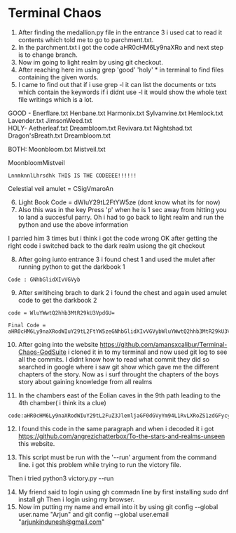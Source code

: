 # Terminal Chaos

1. After finding the medallion.py file in the entrance 3 i used cat to read it contents
which told me to go to parchment.txt. 
2. In the parchment.txt i got the code aHR0cHM6Ly9naXRo and next step is to change 
branch.
3. Now im going to light realm by using git checkout.
4. After reaching here im using grep 'good' 'holy' * in terminal to find files containing
the given words.
5. I came to find out that if i use grep -l it can list the documents or txts which contain the
keywords if i didnt use -l it would show the whole text file writings which is a lot.



GOOD - Enerflare.txt   Henbane.txt   Harmonix.txt   Sylvanvine.txt  Hemlock.txt  Lavender.txt    JimsonWeed.txt                   
HOLY-  Aetherleaf.txt  Dreambloom.txt   Revivara.txt   Nightshad.txt   Dragon'sBreath.txt   Dreambloom.txt            


BOTH:
Moonbloom.txt
Mistveil.txt


MoonbloomMistveil

```
LnnmknnlLhrsdhk THIS IS THE CODEEEE!!!!!!
```
Celestial veil amulet = CSigVmaroAn

6. Light Book Code = dWIuY29tL2FtYW5ze   (dont know what its for now)
7. Also this was in the key Press 'p' when he is 1 sec away from hitting you to land a succesful parry.
Oh i had to go back to light realm and run the python and use the above information

I parried him 3 times but i think i got the code wrong
OK after getting the right code i switched back to the dark realm usiong the git checkout

8. After going iunto entrance 3 i found chest 1 and used the mulet after running python to get the darkbook 1 
```
Code : GNhbGlidXIvVGVyb
```
9. After switihcing brach to dark 2 i found the chest and again used amulet code to get the darkbook 2
```
code = WluYWwtQ2hhb3MtR29kU3VpdGU=
```
```
Final Code = aHR0cHM6Ly9naXRodWIuY29tL2FtYW5zeGNhbGlidXIvVGVybWluYWwtQ2hhb3MtR29kU3VpdGU=
```

10. After going into the website https://github.com/amansxcalibur/Terminal-Chaos-GodSuite i cloned it in to my terminal and now used
git log to see all the commits. I didnt know how to read what commit they did so searched in google where i saw
git show <the code of the commit> which gave me the different chapters of the story.
Now as i surf throught the chapters of the boys story about gaining knowledge from all realms

11. In the chambers east of the Eolian caves in the 9th path leading to the 4th chamber( i think its a clue)

```
code:aHR0cHM6Ly9naXRodWIuY29tL2FuZ3JlemljaGF0dGVyYm94L1RvLXRoZS1zdGFycy1hbmQtcmVhbG1zLXVuc2Vlbg==
```
12. I found this code in the same paragraph and when i decoded it i got  https://github.com/angrezichatterbox/To-the-stars-and-realms-unseen
this website.

13. This script must be run with the '--run' argument from the command line.
i got this problem while trying to run the victory file.


Then i tried python3 victory.py --run

14. My friend said to login using gh commadn line by first installing sudo dnf install gh
Then i login using my browser.
15. Now im putting my name and email into it by using git config --global user.name "Arjun" and git config --global user.email 
"arjunkindunesh@gmail.com" 
